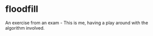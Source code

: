 # floodfill

An exercise from an exam - This is me, having a play around with the algorithm involved.
